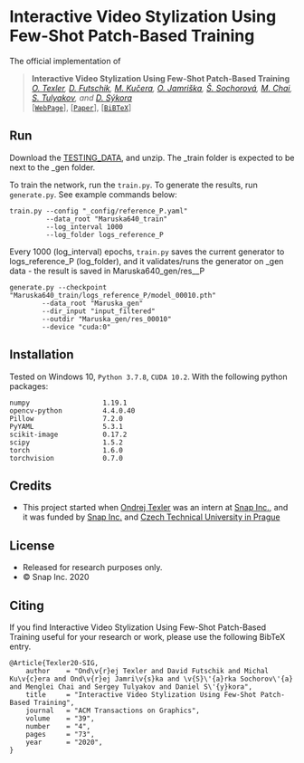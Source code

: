 # Interactive Video Stylization Using Few-Shot Patch-Based Training

The official implementation of

> **Interactive Video Stylization Using Few-Shot Patch-Based Training** </br>
_[O. Texler](https://ondrejtexler.github.io/), [D. Futschik](https://dcgi.fel.cvut.cz/people/futscdav),
[M. Kučera](https://www.linkedin.com/in/kuceram/), [O. Jamriška](https://dcgi.fel.cvut.cz/people/jamriond), 
[Š. Sochorová](https://dcgi.fel.cvut.cz/people/sochosar), [M. Chai](http://www.mlchai.com), 
[S. Tulyakov](http://www.stulyakov.com), and [D. Sýkora](https://dcgi.fel.cvut.cz/home/sykorad/)_ </br>
[[`WebPage`](https://ondrejtexler.github.io/patch-based_training)],
[[`Paper`](https://ondrejtexler.github.io/res/Texler20-SIG_patch-based_training_main.pdf)],
[[`BiBTeX`](#CitingFewShotPatchBasedTraining)]


## Run

Download the [TESTING_DATA](https://drive.google.com/file/d/1EscSNFg4ILpB7dxr-zYw_UdOILLmDlRj/view?usp=sharing), and unzip. 
The _train folder is expected to be next to the _gen folder. 

To train the network, run the `train.py`. 
To generate the results, run `generate.py`. 
See example commands below:

```
train.py --config "_config/reference_P.yaml" 
		 --data_root "Maruska640_train" 
		 --log_interval 1000 
		 --log_folder logs_reference_P
```

Every 1000 (log_interval) epochs, `train.py` saves the current generator to logs_reference_P (log_folder), and it validates/runs the generator on _gen data - the result is saved in Maruska640_gen/res__P


```
generate.py --checkpoint "Maruska640_train/logs_reference_P/model_00010.pth" 
	    --data_root "Maruska_gen"
		--dir_input "input_filtered"
	    --outdir "Maruska_gen/res_00010" 
	    --device "cuda:0"
```


## Installation
Tested on Windows 10, `Python 3.7.8`, `CUDA 10.2`.
With the following python packages:
```
numpy                  1.19.1
opencv-python          4.4.0.40
Pillow                 7.2.0
PyYAML                 5.3.1
scikit-image           0.17.2
scipy                  1.5.2
torch                  1.6.0
torchvision            0.7.0
```


## Credits
* This project started when [Ondrej Texler](https://ondrejtexler.github.io/) was an intern at [Snap Inc.](https://www.snap.com/), and it was funded by [Snap Inc.](https://www.snap.com/) and [Czech Technical University in Prague](https://www.cvut.cz/en) 


## License
* Released for research purposes only.
* © Snap Inc. 2020


## <a name="CitingFewShotPatchBasedTraining"></a>Citing
If you find Interactive Video Stylization Using Few-Shot Patch-Based Training useful for your research or work, please use the following BibTeX entry.

```
@Article{Texler20-SIG,
    author    = "Ond\v{r}ej Texler and David Futschik and Michal Ku\v{c}era and Ond\v{r}ej Jamri\v{s}ka and \v{S}\'{a}rka Sochorov\'{a} and Menglei Chai and Sergey Tulyakov and Daniel S\'{y}kora",
    title     = "Interactive Video Stylization Using Few-Shot Patch-Based Training",
    journal   = "ACM Transactions on Graphics",
    volume    = "39",
    number    = "4",
    pages     = "73",
    year      = "2020",
}
```

